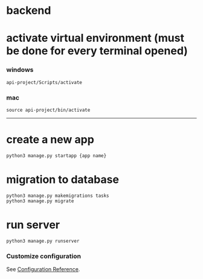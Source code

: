 # backend

# activate virtual environment (must be done for every terminal opened)

### windows
```
api-project/Scripts/activate
```
### mac
```
source api-project/bin/activate
```
-----
# create a new app
```
python3 manage.py startapp {app name}
```

# migration to database
```
python3 manage.py makemigrations tasks
python3 manage.py migrate
```

# run server
```
python3 manage.py runserver
```

### Customize configuration
See [Configuration Reference](https://cli.vuejs.org/config/).


